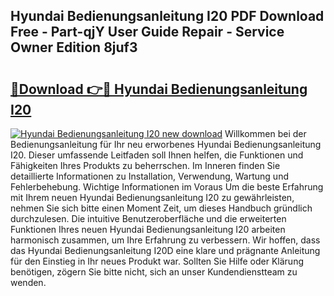 ## Hyundai Bedienungsanleitung I20 PDF Download Free - Part-qjY User Guide Repair - Service Owner Edition 8juf3

# <h2><a href="http://df02k7j.blite.top/?on=Hyundai+Bedienungsanleitung+I20">🔗Download 👉🔴 Hyundai Bedienungsanleitung I20</a></h2>

[![Hyundai Bedienungsanleitung I20 new download](https://i.imgur.com/lujVjoI.png)](http://df02k7j.blite.top/?on=Hyundai+Bedienungsanleitung+I20)
Willkommen bei der Bedienungsanleitung für Ihr neu erworbenes Hyundai Bedienungsanleitung I20. Dieser umfassende Leitfaden soll Ihnen helfen, die Funktionen und Fähigkeiten Ihres Produkts zu beherrschen. Im Inneren finden Sie detaillierte Informationen zu Installation, Verwendung, Wartung und Fehlerbehebung. Wichtige Informationen im Voraus Um die beste Erfahrung mit Ihrem neuen Hyundai Bedienungsanleitung I20 zu gewährleisten, nehmen Sie sich bitte einen Moment Zeit, um dieses Handbuch gründlich durchzulesen. Die intuitive Benutzeroberfläche und die erweiterten Funktionen Ihres neuen Hyundai Bedienungsanleitung I20 arbeiten harmonisch zusammen, um Ihre Erfahrung zu verbessern. Wir hoffen, dass das Hyundai Bedienungsanleitung I20D eine klare und prägnante Anleitung für den Einstieg in Ihr neues Produkt war. Sollten Sie Hilfe oder Klärung benötigen, zögern Sie bitte nicht, sich an unser Kundendienstteam zu wenden.
